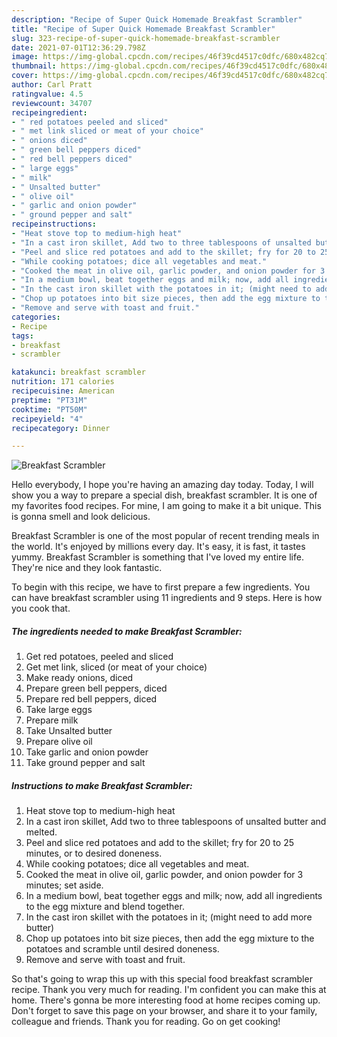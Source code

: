 ```yaml
---
description: "Recipe of Super Quick Homemade Breakfast Scrambler"
title: "Recipe of Super Quick Homemade Breakfast Scrambler"
slug: 323-recipe-of-super-quick-homemade-breakfast-scrambler
date: 2021-07-01T12:36:29.798Z
image: https://img-global.cpcdn.com/recipes/46f39cd4517c0dfc/680x482cq70/breakfast-scrambler-recipe-main-photo.jpg
thumbnail: https://img-global.cpcdn.com/recipes/46f39cd4517c0dfc/680x482cq70/breakfast-scrambler-recipe-main-photo.jpg
cover: https://img-global.cpcdn.com/recipes/46f39cd4517c0dfc/680x482cq70/breakfast-scrambler-recipe-main-photo.jpg
author: Carl Pratt
ratingvalue: 4.5
reviewcount: 34707
recipeingredient:
- " red potatoes peeled and sliced"
- " met link sliced or meat of your choice"
- " onions diced"
- " green bell peppers diced"
- " red bell peppers diced"
- " large eggs"
- " milk"
- " Unsalted butter"
- " olive oil"
- " garlic and onion powder"
- " ground pepper and salt"
recipeinstructions:
- "Heat stove top to medium-high heat"
- "In a cast iron skillet, Add two to three tablespoons of unsalted butter and melted."
- "Peel and slice red potatoes and add to the skillet; fry for 20 to 25 minutes, or to desired doneness."
- "While cooking potatoes; dice all vegetables and meat."
- "Cooked the meat in olive oil, garlic powder, and onion powder for 3 minutes; set aside."
- "In a medium bowl, beat together eggs and milk; now, add all ingredients to the egg mixture and blend together."
- "In the cast iron skillet with the potatoes in it; (might need to add more butter)"
- "Chop up potatoes into bit size pieces, then add the egg mixture to the potatoes and scramble until desired doneness."
- "Remove and serve with toast and fruit."
categories:
- Recipe
tags:
- breakfast
- scrambler

katakunci: breakfast scrambler 
nutrition: 171 calories
recipecuisine: American
preptime: "PT31M"
cooktime: "PT50M"
recipeyield: "4"
recipecategory: Dinner

---
```



![Breakfast Scrambler](https://img-global.cpcdn.com/recipes/46f39cd4517c0dfc/680x482cq70/breakfast-scrambler-recipe-main-photo.jpg)

Hello everybody, I hope you're having an amazing day today. Today, I will show you a way to prepare a special dish, breakfast scrambler. It is one of my favorites food recipes. For mine, I am going to make it a bit unique. This is gonna smell and look delicious.

Breakfast Scrambler is one of the most popular of recent trending meals in the world. It's enjoyed by millions every day. It's easy, it is fast, it tastes yummy. Breakfast Scrambler is something that I've loved my entire life. They're nice and they look fantastic.




To begin with this recipe, we have to first prepare a few ingredients. You can have breakfast scrambler using 11 ingredients and 9 steps. Here is how you cook that.

<!--inarticleads1-->

##### The ingredients needed to make Breakfast Scrambler:

1. Get  red potatoes, peeled and sliced
1. Get  met link, sliced (or meat of your choice)
1. Make ready  onions, diced
1. Prepare  green bell peppers, diced
1. Prepare  red bell peppers, diced
1. Take  large eggs
1. Prepare  milk
1. Take  Unsalted butter
1. Prepare  olive oil
1. Take  garlic and onion powder
1. Take  ground pepper and salt




<!--inarticleads2-->

##### Instructions to make Breakfast Scrambler:

1. Heat stove top to medium-high heat
1. In a cast iron skillet, Add two to three tablespoons of unsalted butter and melted.
1. Peel and slice red potatoes and add to the skillet; fry for 20 to 25 minutes, or to desired doneness.
1. While cooking potatoes; dice all vegetables and meat.
1. Cooked the meat in olive oil, garlic powder, and onion powder for 3 minutes; set aside.
1. In a medium bowl, beat together eggs and milk; now, add all ingredients to the egg mixture and blend together.
1. In the cast iron skillet with the potatoes in it; (might need to add more butter)
1. Chop up potatoes into bit size pieces, then add the egg mixture to the potatoes and scramble until desired doneness.
1. Remove and serve with toast and fruit.




So that's going to wrap this up with this special food breakfast scrambler recipe. Thank you very much for reading. I'm confident you can make this at home. There's gonna be more interesting food at home recipes coming up. Don't forget to save this page on your browser, and share it to your family, colleague and friends. Thank you for reading. Go on get cooking!
